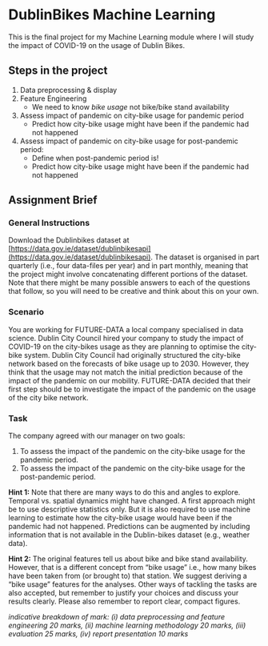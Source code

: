 # DublinBikes Machine Learning

This is the final project for my Machine Learning module where I will study the impact of COVID-19 on the usage of Dublin Bikes.

## Steps in the project

1. Data preprocessing & display
2. Feature Engineering
    - We need to know *bike usage* not bike/bike stand availability
3. Assess impact of pandemic on city-bike usage for pandemic period
    - Predict how city-bike usage might have been if the pandemic had not happened
4. Assess impact of pandemic on city-bike usage for post-pandemic period:
    - Define when post-pandemic period is!
    - Predict how city-bike usage might have been if the pandemic had not happened

## Assignment Brief

### General Instructions
Download the Dublinbikes dataset at [https://data.gov.ie/dataset/dublinbikesapi](https://data.gov.ie/dataset/dublinbikesapi). The dataset is organised in part quarterly (i.e., four data-files per year) and in part monthly, meaning that the project might involve concatenating different portions of the dataset. Note that there might be many possible answers to each of the questions that follow, so you will need to be creative and think about this on your own.

### Scenario
You are working for FUTURE-DATA a local company specialised in data science. Dublin City Council hired your company to study the impact of COVID-19 on the city-bikes usage as they are planning to optimise the city-bike system. Dublin City Council had originally structured the city-bike network based on the forecasts of bike usage up to 2030. However, they think that the usage may not match the initial prediction because of the impact of the pandemic on our mobility. FUTURE-DATA decided that their first step should be to investigate the impact of the pandemic on the usage of the city bike network.

### Task
The company agreed with our manager on two goals:
1. To assess the impact of the pandemic on the city-bike usage for the pandemic period.
2. To assess the impact of the pandemic on the city-bike usage for the post-pandemic period.

**Hint 1:** Note that there are many ways to do this and angles to explore. Temporal vs. spatial dynamics
might have changed. A first approach might be to use descriptive statistics only. But it is also required
to use machine learning to estimate how the city-bike usage would have been if the pandemic had
not happened. Predictions can be augmented by including information that is not available in the
Dublin-bikes dataset (e.g., weather data).

**Hint 2:** The original features tell us about bike and bike stand availability. However, that is a different
concept from “bike usage” i.e., how many bikes have been taken from (or brought to) that station.
We suggest deriving a “bike usage” features for the analyses. Other ways of tackling the tasks are also
accepted, but remember to justify your choices and discuss your results clearly. Please also remember
to report clear, compact figures.

*indicative breakdown of mark: (i) data preprocessing and feature engineering 20 marks, (ii) machine learning methodology 20 marks, (iii) evaluation 25 marks, (iv) report presentation 10 marks*